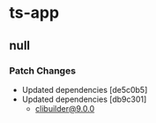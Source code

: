 # ts-app

## null

### Patch Changes

- Updated dependencies [de5c0b5]
- Updated dependencies [db9c301]
  - clibuilder@9.0.0
